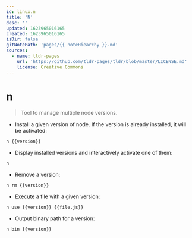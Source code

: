 ```yaml
---
id: linux.n
title: 'N'
desc: ''
updated: 1623965016165
created: 1623965016165
isDir: false
gitNotePath: 'pages/{{ noteHiearchy }}.md'
sources:
  - name: tldr-pages
    url: 'https://github.com/tldr-pages/tldr/blob/master/LICENSE.md'
    license: Creative Commons
---
```

# n

> Tool to manage multiple node versions.

- Install a given version of node. If the version is already installed, it will be activated:

`n {{version}}`

- Display installed versions and interactively activate one of them:

`n`

- Remove a version:

`n rm {{version}}`

- Execute a file with a given version:

`n use {{version}} {{file.js}}`

- Output binary path for a version:

`n bin {{version}}`

